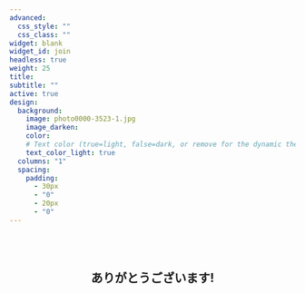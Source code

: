 ```yaml
---
advanced:
  css_style: ""
  css_class: ""
widget: blank
widget_id: join
headless: true
weight: 25
title:
subtitle: ""
active: true
design:
  background:
    image: photo0000-3523-1.jpg
    image_darken:
    color:
    # Text color (true=light, false=dark, or remove for the dynamic theme color).
    text_color_light: true
  columns: "1"
  spacing:
    padding:
      - 30px
      - "0"
      - 20px
      - "0"
---
```

<br />
<br />
<h2 align=center>ありがとうございます!<h2 />
<br />
<br />
